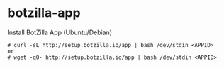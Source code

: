 # botzilla-app

Install BotZilla App (Ubuntu/Debian)

```
# curl -sL http://setup.botzilla.io/app | bash /dev/stdin <APPID>
or
# wget -qO- http://setup.botzilla.io/app | bash /dev/stdin <APPID>
```
